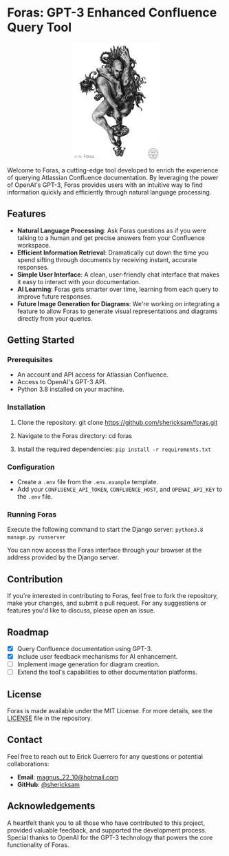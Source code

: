 
# Foras: GPT-3 Enhanced Confluence Query Tool
<p align="center">
  <img src="https://github.com/shericksam/foras/blob/main/foras.jpeg" alt="foras" width="200" height="270"/>
</p>
Welcome to Foras, a cutting-edge tool developed to enrich the experience of querying Atlassian Confluence documentation. By leveraging the power of OpenAI's GPT-3, Foras provides users with an intuitive way to find information quickly and efficiently through natural language processing.

## Features

- **Natural Language Processing**: Ask Foras questions as if you were talking to a human and get precise answers from your Confluence workspace.
- **Efficient Information Retrieval**: Dramatically cut down the time you spend sifting through documents by receiving instant, accurate responses.
- **Simple User Interface**: A clean, user-friendly chat interface that makes it easy to interact with your documentation.
- **AI Learning**: Foras gets smarter over time, learning from each query to improve future responses.
- **Future Image Generation for Diagrams**: We're working on integrating a feature to allow Foras to generate visual representations and diagrams directly from your queries.

## Getting Started

### Prerequisites

- An account and API access for Atlassian Confluence.
- Access to OpenAI's GPT-3 API.
- Python 3.8 installed on your machine.

### Installation

1. Clone the repository:
git clone https://github.com/shericksam/foras.git


2. Navigate to the Foras directory:
cd foras


3. Install the required dependencies:
`pip install -r requirements.txt`


### Configuration

- Create a `.env` file from the `.env.example` template.
- Add your `CONFLUENCE_API_TOKEN`, `CONFLUENCE_HOST`, and `OPENAI_API_KEY` to the `.env` file.

### Running Foras

Execute the following command to start the Django server:
`python3.8 manage.py runserver`


You can now access the Foras interface through your browser at the address provided by the Django server.

## Contribution

If you're interested in contributing to Foras, feel free to fork the repository, make your changes, and submit a pull request. For any suggestions or features you'd like to discuss, please open an issue.

## Roadmap

- [x] Query Confluence documentation using GPT-3.
- [x] Include user feedback mechanisms for AI enhancement.
- [ ] Implement image generation for diagram creation.
- [ ] Extend the tool's capabilities to other documentation platforms.

## License

Foras is made available under the MIT License. For more details, see the [LICENSE](LICENSE) file in the repository.

## Contact

Feel free to reach out to Erick Guerrero for any questions or potential collaborations:
- **Email**: [magnus_22_10@hotmail.com](mailto:magnus_22_10@hotmail.com)
- **GitHub**: [@shericksam](https://github.com/shericksam)

## Acknowledgements

A heartfelt thank you to all those who have contributed to this project, provided valuable feedback, and supported the development process. Special thanks to OpenAI for the GPT-3 technology that powers the core functionality of Foras.
